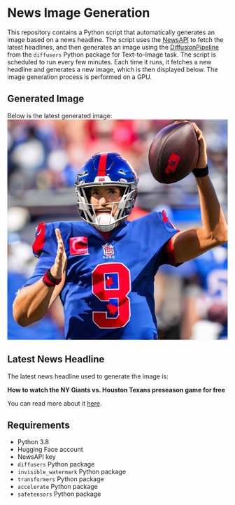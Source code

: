 # News Image Generation
This repository contains a Python script that automatically generates an image based on a news headline. The script uses the [NewsAPI](https://newsapi.org/) to fetch the latest headlines, and then generates an image using the [DiffusionPipeline](https://github.com/huggingface/diffusers) from the `diffusers` Python package for Text-to-Image task.
The script is scheduled to run every few minutes. Each time it runs, it fetches a new headline and generates a new image, which is then displayed below. The image generation process is performed on a GPU.

## Generated Image
Below is the latest generated image:
![Generated Image](image.png)

## Latest News Headline
The latest news headline used to generate the image is:

**How to watch the NY Giants vs. Houston Texans preseason game for free**

You can read more about it [here](https://news.google.com/rss/articles/CBMioAFBVV95cUxNUFNaOC1yZmJqNXRKN2VYVTBOczJjNG01aEEzNVE2d1plVzEyMk1UcTdMb0dldkllZms0RWVseUNnY3VuaDRpdDlvWDQyUnNRTDVVbFprc1E0SXdRLXFPUXBvMEJFVllob3hoU0JGTnhkRUx5d0ZTRTMyVUtEd2FSbGFJb203WkE4ZmJudEYzN2NES1dMTlNZMHN3X1hOMWh5?oc=5).

## Requirements
- Python 3.8
- Hugging Face account
- NewsAPI key
- `diffusers` Python package
- `invisible_watermark` Python package
- `transformers` Python package
- `accelerate` Python package
- `safetensors` Python package
